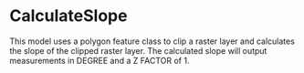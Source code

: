# CalculateSlope

This model uses a polygon feature class to clip a raster layer and calculates the slope of the clipped raster layer. The calculated slope will output measurements in DEGREE and a Z FACTOR of 1.
